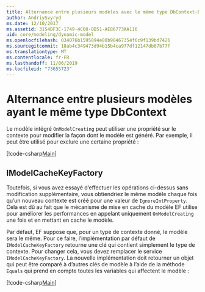 ```yaml
---
title: Alternance entre plusieurs modèles avec le même type DbContext-EF Core
author: AndriySvyryd
ms.date: 12/10/2017
ms.assetid: 3154BF3C-1749-4C60-8D51-AE86773AA116
uid: core/modeling/dynamic-model
ms.openlocfilehash: 034076b1595894e80b98467354f6c9f139bd7426
ms.sourcegitcommit: 18ab4c349473d94b15b4ca977df12147db07b77f
ms.translationtype: MT
ms.contentlocale: fr-FR
ms.lasthandoff: 11/06/2019
ms.locfileid: "73655723"
---
```

# <a name="alternating-between-multiple-models-with-the-same-dbcontext-type"></a>Alternance entre plusieurs modèles ayant le même type DbContext

Le modèle intégré `OnModelCreating` peut utiliser une propriété sur le contexte pour modifier la façon dont le modèle est généré. Par exemple, il peut être utilisé pour exclure une certaine propriété :

[!code-csharp[Main](../../../samples/core/DynamicModel/DynamicContext.cs?name=Class)]

## <a name="imodelcachekeyfactory"></a>IModelCacheKeyFactory

Toutefois, si vous avez essayé d’effectuer les opérations ci-dessus sans modification supplémentaire, vous obtiendriez le même modèle chaque fois qu’un nouveau contexte est créé pour une valeur de `IgnoreIntProperty`. Cela est dû au fait que le mécanisme de mise en cache du modèle EF utilise pour améliorer les performances en appelant uniquement `OnModelCreating` une fois et en mettant en cache le modèle.

Par défaut, EF suppose que, pour un type de contexte donné, le modèle sera le même. Pour ce faire, l’implémentation par défaut de `IModelCacheKeyFactory` retourne une clé qui contient simplement le type de contexte. Pour changer cela, vous devez remplacer le service `IModelCacheKeyFactory`. La nouvelle implémentation doit retourner un objet qui peut être comparé à d’autres clés de modèle à l’aide de la méthode `Equals` qui prend en compte toutes les variables qui affectent le modèle :

[!code-csharp[Main](../../../samples/core/DynamicModel/DynamicModelCacheKeyFactory.cs?name=Class)]
